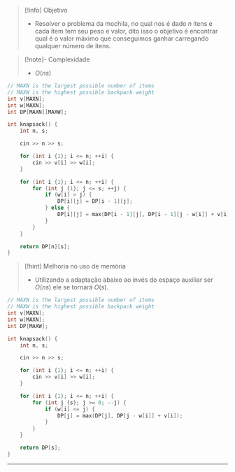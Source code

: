> [!info] Objetivo
> - Resolver o problema da mochila, no qual nos é dado $n$ itens e cada item tem seu peso e valor, dito isso o objetivo é encontrar qual é o valor máximo que conseguimos ganhar carregando qualquer número de itens.

> [!note]- Complexidade
> - $O(ns)$

```cpp
// MAXN is the largest possible number of items
// MAXW is the highest possible backpack weight
int v[MAXN];
int w[MAXN];
int DP[MAXN][MAXW];

int knapsack() {
    int n, s;

    cin >> n >> s;

    for (int i {1}; i <= n; ++i) {
        cin >> v[i] >> w[i];
    }

    for (int i {1}; i <= n; ++i) {
        for (int j {1}; j <= s; ++j) {
            if (w[i] > j) {
                DP[i][j] = DP[i - 1][j];
            } else {
                DP[i][j] = max(DP[i - 1][j], DP[i - 1][j - w[i]] + v[i]);
            }
        }
    }

    return DP[n][s];
}
```

> [!hint] Melhoria no uso de memória
> - Utilizando a adaptação abaixo ao invés do espaço auxiliar ser $O(ns)$ ele se tornará $O(s)$.

```cpp
// MAXN is the largest possible number of items
// MAXW is the highest possible backpack weight
int v[MAXN];
int w[MAXN];
int DP[MAXW];

int knapsack() {
    int n, s;

    cin >> n >> s;

    for (int i {1}; i <= n; ++i) {
        cin >> v[i] >> w[i];
    }

    for (int i {1}; i <= n; ++i) {
        for (int j {s}; j >= 0; --j) {
            if (w[i] <= j) {
                DP[j] = max(DP[j], DP[j - w[i]] + v[i]);
            }
        }
    }

    return DP[s];
}
```

---